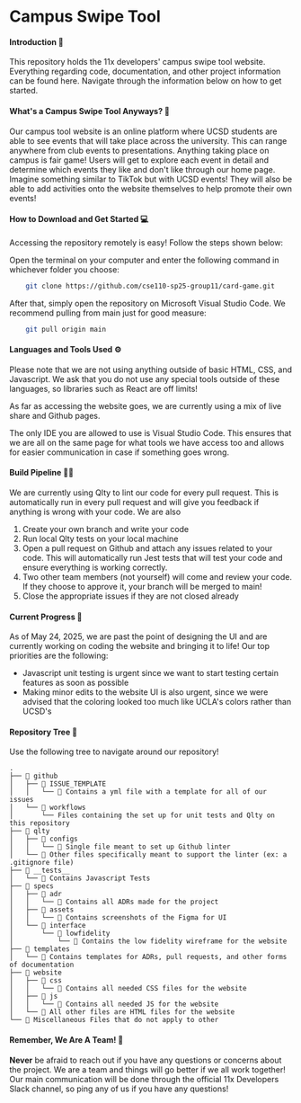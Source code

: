 # Campus Swipe Tool

#### Introduction 👋
This repository holds the 11x developers' campus swipe tool website. Everything regarding code, documentation, and other project information can be found here. Navigate through the information below on how to get started.


#### What's a Campus Swipe Tool Anyways? 🤔
Our campus tool website is an online platform where UCSD students are able to see events that will take place across the university. This can range anywhere from club events to presentations. Anything taking place on campus is fair game! Users will get to explore each event in detail and determine which events they like and don't like through our home page. Imagine something similar to TikTok but with UCSD events! They will also be able to add activities onto the website themselves to help promote their own events! 

#### How to Download and Get Started 💻
Accessing the repository remotely is easy! Follow the steps shown below: 

Open the terminal on your computer and enter the following command in whichever folder you choose:  
```bash
    git clone https://github.com/cse110-sp25-group11/card-game.git
```
After that, simply open the repository on Microsoft Visual Studio Code. We recommend pulling from main just for good measure: 

```bash 
    git pull origin main
```

#### Languages and Tools Used ⚙️
Please note that we are not using anything outside of basic HTML, CSS, and Javascript. We ask that you do not use any special tools outside of these languages, so libraries such as React are off limits! 

As far as accessing the website goes, we are currently using a mix of live share and Github pages. 

The only IDE you are allowed to use is Visual Studio Code. This ensures that we are all on the same page for what tools we have access too and allows for easier communication in case if something goes wrong.



#### Build Pipeline 👷‍♂️
We are currently using Qlty to lint our code for every pull request. This is automatically run in every pull request and will give you feedback if anything is wrong with your code. We are also 

1. Create your own branch and write your code 
2. Run local Qlty tests on your local machine 
3. Open a pull request on Github and attach any issues related to your code. This will automatically run Jest tests that will test your code and ensure everything is working correctly. 
4. Two other team members (not yourself) will come and review your code. If they choose to approve it, your branch will be merged to main!
5. Close the appropriate issues if they are not closed already  


#### Current Progress 🔄
As of May 24, 2025, we are past the point of designing the UI and are currently working on coding the website and bringing it to life! Our top priorities are the following: 
- Javascript unit testing is urgent since we want to start testing certain features as soon as possible
- Making minor edits to the website UI is also urgent, since we were advised that the coloring looked too much like UCLA's colors rather than UCSD's 


#### Repository Tree 🌳
Use the following tree to navigate around our repository! 

```
.
├── 📁 github 
│   ├── 📁 ISSUE_TEMPLATE 
│   │   └── 📄 Contains a yml file with a template for all of our issues
│   └── 📁 workflows
│       └── Files containing the set up for unit tests and Qlty on this repository
├── 📁 qlty
│   ├── 📁 configs
│   │   └── 📄 Single file meant to set up Github linter
│   └── 📄 Other files specifically meant to support the linter (ex: a .gitignore file)
├── 📁 __tests__
│   └── 📄 Contains Javascript Tests
├── 📁 specs
│   ├── 📁 adr
│   │   └── 📄 Contains all ADRs made for the project
│   ├── 📁 assets
│   │   └── 📄 Contains screenshots of the Figma for UI
│   └── 📁 interface
│       └── 📁 lowfidelity
│           └── 📄 Contains the low fidelity wireframe for the website 
├── 📁 templates
│   └── 📄 Contains templates for ADRs, pull requests, and other forms of documentation
├── 📁 website
│   ├── 📁 css
│   │   └── 📄 Contains all needed CSS files for the website
│   ├── 📁 js
│   │   └── 📄 Contains all needed JS for the website
│   └── 📄 All other files are HTML files for the website
└── 📄 Miscellaneous Files that do not apply to other 
```

#### Remember, We Are A Team! 👫
**Never** be afraid to reach out if you have any questions or concerns about the project. We are a team and things will go better if we all work together! Our main communication will be done through the official 11x Developers Slack channel, so ping any of us if you have any questions! 
